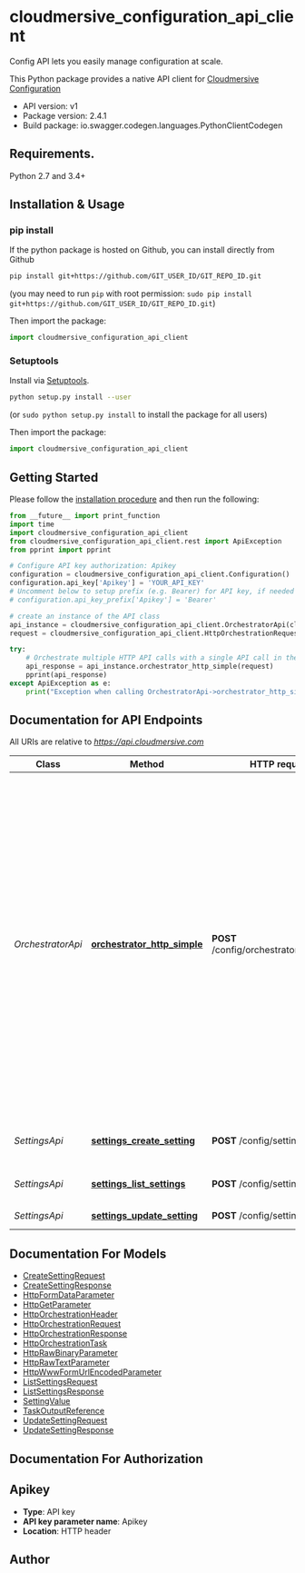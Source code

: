# cloudmersive_configuration_api_client
Config API lets you easily manage configuration at scale.

This Python package provides a native API client for [Cloudmersive Configuration](https://www.cloudmersive.com/)

- API version: v1
- Package version: 2.4.1
- Build package: io.swagger.codegen.languages.PythonClientCodegen

## Requirements.

Python 2.7 and 3.4+

## Installation & Usage
### pip install

If the python package is hosted on Github, you can install directly from Github

```sh
pip install git+https://github.com/GIT_USER_ID/GIT_REPO_ID.git
```
(you may need to run `pip` with root permission: `sudo pip install git+https://github.com/GIT_USER_ID/GIT_REPO_ID.git`)

Then import the package:
```python
import cloudmersive_configuration_api_client 
```

### Setuptools

Install via [Setuptools](http://pypi.python.org/pypi/setuptools).

```sh
python setup.py install --user
```
(or `sudo python setup.py install` to install the package for all users)

Then import the package:
```python
import cloudmersive_configuration_api_client
```

## Getting Started

Please follow the [installation procedure](#installation--usage) and then run the following:

```python
from __future__ import print_function
import time
import cloudmersive_configuration_api_client
from cloudmersive_configuration_api_client.rest import ApiException
from pprint import pprint

# Configure API key authorization: Apikey
configuration = cloudmersive_configuration_api_client.Configuration()
configuration.api_key['Apikey'] = 'YOUR_API_KEY'
# Uncomment below to setup prefix (e.g. Bearer) for API key, if needed
# configuration.api_key_prefix['Apikey'] = 'Bearer'

# create an instance of the API class
api_instance = cloudmersive_configuration_api_client.OrchestratorApi(cloudmersive_configuration_api_client.ApiClient(configuration))
request = cloudmersive_configuration_api_client.HttpOrchestrationRequest() # HttpOrchestrationRequest | 

try:
    # Orchestrate multiple HTTP API calls with a single API call in the order specified.  Call other Cloudmersive APIs or third party APIs.  For Cloudmersive APIs, the API Key will automatically propogate to the child calls without needing to be set explicitly.  Name each task and reference the output of a previous task in the inputs to a given task.
    api_response = api_instance.orchestrator_http_simple(request)
    pprint(api_response)
except ApiException as e:
    print("Exception when calling OrchestratorApi->orchestrator_http_simple: %s\n" % e)

```

## Documentation for API Endpoints

All URIs are relative to *https://api.cloudmersive.com*

Class | Method | HTTP request | Description
------------ | ------------- | ------------- | -------------
*OrchestratorApi* | [**orchestrator_http_simple**](docs/OrchestratorApi.md#orchestrator_http_simple) | **POST** /config/orchestrator/http/simple | Orchestrate multiple HTTP API calls with a single API call in the order specified.  Call other Cloudmersive APIs or third party APIs.  For Cloudmersive APIs, the API Key will automatically propogate to the child calls without needing to be set explicitly.  Name each task and reference the output of a previous task in the inputs to a given task.
*SettingsApi* | [**settings_create_setting**](docs/SettingsApi.md#settings_create_setting) | **POST** /config/settings/create | Create a setting in the specified bucket
*SettingsApi* | [**settings_list_settings**](docs/SettingsApi.md#settings_list_settings) | **POST** /config/settings/list | Enumerate the settings in a bucket
*SettingsApi* | [**settings_update_setting**](docs/SettingsApi.md#settings_update_setting) | **POST** /config/settings/update | Update a setting


## Documentation For Models

 - [CreateSettingRequest](docs/CreateSettingRequest.md)
 - [CreateSettingResponse](docs/CreateSettingResponse.md)
 - [HttpFormDataParameter](docs/HttpFormDataParameter.md)
 - [HttpGetParameter](docs/HttpGetParameter.md)
 - [HttpOrchestrationHeader](docs/HttpOrchestrationHeader.md)
 - [HttpOrchestrationRequest](docs/HttpOrchestrationRequest.md)
 - [HttpOrchestrationResponse](docs/HttpOrchestrationResponse.md)
 - [HttpOrchestrationTask](docs/HttpOrchestrationTask.md)
 - [HttpRawBinaryParameter](docs/HttpRawBinaryParameter.md)
 - [HttpRawTextParameter](docs/HttpRawTextParameter.md)
 - [HttpWwwFormUrlEncodedParameter](docs/HttpWwwFormUrlEncodedParameter.md)
 - [ListSettingsRequest](docs/ListSettingsRequest.md)
 - [ListSettingsResponse](docs/ListSettingsResponse.md)
 - [SettingValue](docs/SettingValue.md)
 - [TaskOutputReference](docs/TaskOutputReference.md)
 - [UpdateSettingRequest](docs/UpdateSettingRequest.md)
 - [UpdateSettingResponse](docs/UpdateSettingResponse.md)


## Documentation For Authorization


## Apikey

- **Type**: API key
- **API key parameter name**: Apikey
- **Location**: HTTP header


## Author




